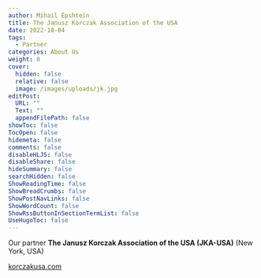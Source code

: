 ```yaml
---
author: Mihail Epshtein
title: The Janusz Korczak Association of the USA
date: 2022-10-04
tags:
  - Partner
categories: About Us
weight: 0
cover:
  hidden: false
  relative: false
  image: /images/uploads/jk.jpg
editPost:
  URL: ""
  Text: ""
  appendFilePath: false
showToc: false
TocOpen: false
hidemeta: false
comments: false
disableHLJS: false
disableShare: false
hideSummary: false
searchHidden: false
ShowReadingTime: false
ShowBreadCrumbs: false
ShowPostNavLinks: false
ShowWordCount: false
ShowRssButtonInSectionTermList: false
UseHugoToc: false
---
```

Our partner **The Janusz Korczak Association of the USA (JKA-USA)** (New York, USA)

[korczakusa.com](https://korczakusa.com/)